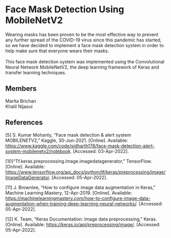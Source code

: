 # Face Mask Detection Using MobileNetV2

Wearing masks has been proven to be the most effective way to prevent any further spread of the COVID-19 virus since this pandemic has started, so we have decided to implement
a face mask detection system in order to help make sure that everyone wears their masks.\
\
This face mask detection system was implemented using the Convolutional Neural Network MobileNetV2, 
the deep learning framework of Keras and transfer learning techniques.

## Members
Marita Brichan\
Khalil Nijaoui 


## References
[5] S. Kumar Mohanty, “Face mask detection & alert system MOBILENETV2,” Kaggle, 30-Jun-2021. [Online]. Available: https://www.kaggle.com/code/sidharth178/face-mask-detection-alert-system-mobilenetv2/notebook. [Accessed: 03-Apr-2022]. 

[10]“Tf.keras.preprocessing.image.imagedatagenerator,” TensorFlow. [Online]. Available: https://www.tensorflow.org/api_docs/python/tf/keras/preprocessing/image/ImageDataGenerator. [Accessed: 05-Apr-2022]. 

[11] J. Brownlee, “How to configure image data augmentation in Keras,” Machine Learning Mastery, 12-Apr-2019. [Online]. Available: https://machinelearningmastery.com/how-to-configure-image-data-augmentation-when-training-deep-learning-neural-networks/. [Accessed: 05-Apr-2022]. 

[12] K. Team, “Keras Documentation: Image data preprocessing,” Keras. [Online]. Available: https://keras.io/api/preprocessing/image/. [Accessed: 05-Apr-2022]. 

